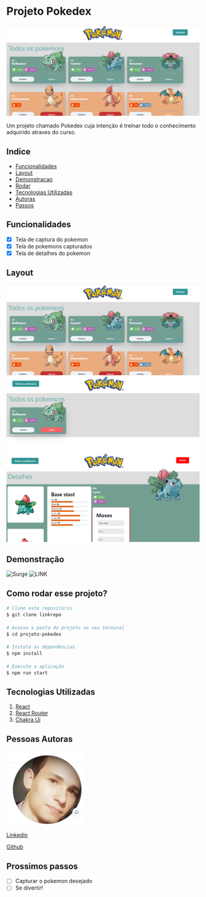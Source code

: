 # Projeto Pokedex

![Pokedex](./src/Imagens/Pokedex%20tela%20inicial.png)

Um projeto chamado Pokedex cuja intenção é treinar todo o conhecimento adquirido atraves do curso.

## Indice

- <a href="#-funcionalidades">Funcionalidades</a>
- <a href="#-layout">Layout</a>
- <a href="#-demonstracao">Demonstracao</a>
- <a href="#-rodar">Rodar</a>
- <a href="#-tecnologias">Tecnologias Utilizadas</a>
- <a href="#-autoras">Autoras</a>
- <a href="#-passos">Passos</a>

## Funcionalidades

- [x] Tela de captura do pokemon
- [x] Tela de pokemons capturados
- [x] Tela de detalhes do pokemon

## Layout

![Tela de captura](./src/Imagens/Pokedex%20tela%20inicial.png)
![Tela de capturados](./src/Imagens/pokedex%20tela%20de%20pokemon%20capturado.png)
![Tela de detalhes](./src/Imagens/pokedex%20tela%20de%20detalhes.png)

## Demonstração

![Surge](https://labenu-gabrielgg-pokedex.surge.sh/)
![LINK](https://labenu-gabrielgg-pokedex.surge.sh/)

## Como rodar esse projeto?

```bash
# Clone este repositorio
$ git clone linkrepo

# Acesse a pasta do projeto no seu terminal
$ cd projeto-pokedex

# Instale as dependências
$ npm install

# Execute a aplicação
$ npm run start
```

## Tecnologias Utilizadas

1. [React](https://pt-br.reactjs.org/)
2. [React Router](https://pokeapi.co/)
3. [Chakra Ui](https://chakra-ui.com/)

## Pessoas Autoras

<img style= "width:200px" src="./src/Imagens/Foto%20de%20perfil.png" alt="Imagem do desenvolvedor"></img>

[Linkedin](https://www.linkedin.com/in/gabriel-garuthi/) 

[Github](https://github.com/Gabrielgarg)

## Prossimos passos

- [ ] Capturar o pokemon desejado
- [ ] Se divertir!
